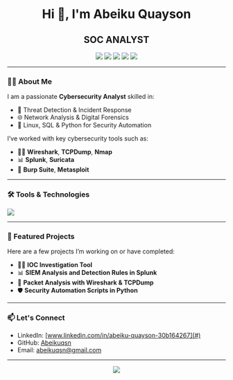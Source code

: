 <h1 align="center">Hi 👋, I'm Abeiku Quayson</h1>
<h2 align="center">SOC ANALYST</h2>

<p align="center">
  <img src="https://img.shields.io/badge/Linux-46A2F1?style=for-the-badge&logo=linux&logoColor=white"/>
  <img src="https://img.shields.io/badge/Python-3670A0?style=for-the-badge&logo=python&logoColor=ffdd54"/>
  <img src="https://img.shields.io/badge/SQL-4479A1?style=for-the-badge&logo=MySQL&logoColor=white"/>
  <img src="https://img.shields.io/badge/Splunk-000000?style=for-the-badge&logo=splunk&logoColor=white"/>
  <img src="https://img.shields.io/badge/Wireshark-306998?style=for-the-badge&logo=wireshark&logoColor=white"/>
</p>

---

### 👨‍💻 About Me
I am a passionate **Cybersecurity Analyst** skilled in:
- 🔐 Threat Detection & Incident Response  
- 🌐 Network Analysis & Digital Forensics  
- 🐧 Linux, SQL & Python for Security Automation

I’ve worked with key cybersecurity tools such as:
- 🕵️‍♂️ **Wireshark**, **TCPDump**, **Nmap**  
- 📊 **Splunk**, **Suricata**  
- 🧰 **Burp Suite**, **Metasploit**

---

### 🛠 Tools & Technologies
<p>
  <img src="https://skillicons.dev/icons?i=linux,python,mysql,bash,git" />
</p>

---

### 📌 Featured Projects
Here are a few projects I’m working on or have completed:
- 🕵️‍♂️ **IOC Investigation Tool**  
- 📊 **SIEM Analysis and Detection Rules in Splunk**  
- 🧪 **Packet Analysis with Wireshark & TCPDump**  
- 🛡️ **Security Automation Scripts in Python**

---

### 📫 Let's Connect
- LinkedIn: [www.linkedin.com/in/abeiku-quayson-30b164267](#)  
- GitHub: [Abeikuqsn](#)  
- Email: [abeikuqsn@gmail.com](mailto:abeikuqsn@gmail.com)

---

<p align="center">
  <img src="https://github-readme-stats.vercel.app/api/top-langs/?username=Abeikuqsn&layout=compact&theme=dracula"/>
</p>

